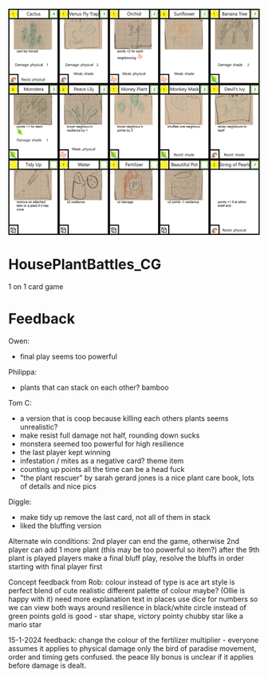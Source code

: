 ![alt text](https://github.com/AhMunnaEetChoo/HousePlantBattles_CG/blob/main/hps_cards.png?raw=true)

# HousePlantBattles_CG
 1 on 1 card game


# Feedback

Owen:
- final play seems too powerful

Philippa:
- plants that can stack on each other? bamboo

Tom C:
- a version that is coop because killing each others plants seems unrealistic?
- make resist full damage not half, rounding down sucks
- monstera seemed too powerful for high resilience
- the last player kept winning
- infestation / mites as a negative card? theme item
- counting up points all the time can be a head fuck
- "the plant rescuer" by sarah gerard jones is a nice plant care book, lots of details and nice pics

Diggle:
- make tidy up remove the last card, not all of them in stack
- liked the bluffing version


Alternate win conditions:
2nd player can end the game, otherwise 2nd player can add 1 more plant (this may be too powerful so item?)
after the 9th plant is played players make a final bluff play, resolve the bluffs in order starting with final player first


Concept feedback from Rob:
colour instead of type is ace
art style is perfect blend of cute realistic
different palette of colour maybe? (Ollie is happy with it)
need more explanation text in places
use dice for numbers so we can view both ways around
resilience in black/white circle instead of green
points gold is good - star shape, victory pointy chubby star like a mario star

15-1-2024 feedback:
change the colour of the fertilizer multiplier - everyone assumes it applies to physical damage only
the bird of paradise movement, order and timing gets confused.
the peace lily bonus is unclear if it applies before damage is dealt.
